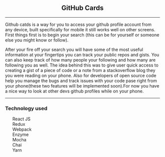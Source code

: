 
<h2 style="text-align: center">GitHub Cards</h2>
<hr>


<p>Github catds is a way for you to access your github profile account from any device, built specifically for mobile it still works well on other screens.  First things first is to begin your search (this can be for yourself or someone else you might know or follow). </p>

<p>After your fire off your search you will have some of the most useful information at your fingertips you can track your public repos and gists. You can also keep track of how many people your following and how many are following you as well. The idea behind this was to give user quick access to creating a gist of a piece of code or a note from a stackoverflow blog they you were reading on your phone. Also for developers of open source code help you manage the bugs and track issues with your code pase right from your phone(these two features will be implemented soon).For now you have a nice way to look at other devs github profiles while on your phone.</p>

<hr>
<h3>Technology used</h3>
<ul style="list-style-type: none">
<li>React JS</li>
<li>Redux</li>
<li>Webpack</li>
<li>Enzyme</li>
<li>Mocha</li>
<li>Chai</li>
<li>Yarn</li>
</ul>


